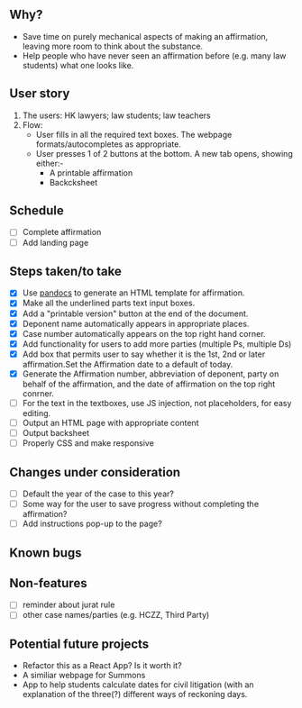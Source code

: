 ## Why?

- Save time on purely mechanical aspects of making an affirmation, leaving more room to think about the substance.
- Help people who have never seen an affirmation before (e.g. many law students) what one looks like.

## User story

1. The users: HK lawyers; law students; law teachers
2. Flow:
   - User fills in all the required text boxes.  The webpage formats/autocompletes as appropriate.
   - User presses 1 of 2 buttons at the bottom.  A new tab opens, showing either:-
      - A printable affirmation
      - Backcksheet
     
## Schedule

- [ ] Complete affirmation
- [ ] Add landing page
   
## Steps taken/to take

- [x] Use [pandocs](https://github.com/jgm/pandoc) to generate an HTML template for affirmation.
- [x] Make all the underlined parts text input boxes.
- [x] Add a "printable version" button at the end of the document.
- [x] Deponent name automatically appears in appropriate places.
- [x] Case number automatically appears on the top right hand corner.
- [x] Add functionality for users to add more parties (multiple Ps, multiple Ds)
- [x] Add box that permits user to say whether it is the 1st, 2nd or later affirmation.Set the Affirmation date to a default of today.
- [x] Generate the Affirmation number, abbreviation of deponent, party on behalf of the affirmation, and the date of affirmation on the top right conrner.
- [ ] For the text in the textboxes, use JS injection, not placeholders, for easy editing.
- [ ] Output an HTML page with appropriate content
- [ ] Output backsheet
- [ ] Properly CSS and make responsive
      
## Changes under consideration

- [ ] Default the year of the case to this year?
- [ ] Some way for the user to save progress without completing the affirmation?
- [ ] Add instructions pop-up to the page?
      
## Known bugs
      
## Non-features

- [ ] reminder about jurat rule
- [ ] other case names/parties (e.g. HCZZ, Third Party)
      
## Potential future projects

- Refactor this as a React App?  Is it worth it?
- A similiar webpage for Summons
- App to help students calculate dates for civil litigation (with an explanation of the three(?) different ways of reckoning days.
